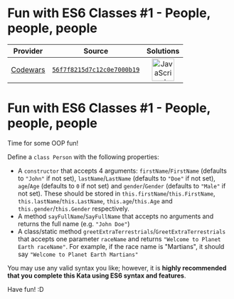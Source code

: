 [_metadata_:generated]: - "true"

# Fun with ES6 Classes #1 - People, people, people

<!-- INFO TABLE BEGIN -->

| Provider                                        | Source                                                                               | Solutions                                                                                                                                                    |
| :---------------------------------------------: | :----------------------------------------------------------------------------------: | :----------------------------------------------------------------------------------------------------------------------------------------------------------: |
| [Codewars](../../../docs/providers/Codewars.md) | [`56f7f8215d7c12c0e7000b19`](https://www.codewars.com/kata/56f7f8215d7c12c0e7000b19) | [<img src="https://res.cloudinary.com/rascaltwo/image/upload/v1631924076/javascript_ehszr7.svg" alt="JavaScript" title="JavaScript" width="50" />](solve.js) |

<!-- INFO TABLE END -->

# Fun with ES6 Classes #1 - People, people, people

Time for some OOP fun!

Define a ```class Person``` with the following properties:

 - A `constructor` that accepts 4 arguments: `firstName`/`FirstName` (defaults to `"John"` if not set), `lastName`/`LastName` (defaults to `"Doe"` if not set), `age`/`Age` (defaults to `0` if not set) and `gender`/`Gender` (defaults to `"Male"` if not set).  These should be stored in `this.firstName`/`this.FirstName`, `this.lastName`/`this.LastName`, `this.age`/`this.Age` and `this.gender`/`this.Gender` respectively.
 - A method `sayFullName`/`SayFullName` that accepts no arguments and returns the full name (e.g. `"John Doe"`)
 - A class/static method `greetExtraTerrestrials`/`GreetExtraTerrestrials` that accepts one parameter `raceName` and returns `"Welcome to Planet Earth raceName"`.  For example, if the race name is "Martians", it should say `"Welcome to Planet Earth Martians"`

You may use any valid syntax you like; however, it is **highly recommended that you complete this Kata using ES6 syntax and features**.

Have fun! :D
